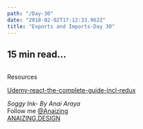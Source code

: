 ```yaml
---
path: "/Day-30"
date: "2018-02-02T17:12:33.962Z"
title: "Exports and Imports-Day 30"
---
```


## 15 min read...

![]()





Resources

[Udemy-react-the-complete-guide-incl-redux ](https://www.udemy.com/react-the-complete-guide-incl-redux/learn/v4/t/lecture/8268496?start=0)

_Soggy Ink- By Anai Araya_<br>
Follow me [@Anaizing](https://twitter.com/Anaizing) <br>
[ANAIZING.DESIGN](https://anaizing.design/)
